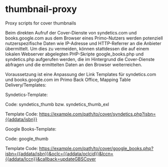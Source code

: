 # thumbnail-proxy
Proxy scripts for cover thumbnails

Beim direkten Aufruf der Cover-Dienste von syndetics.com und books.google.com aus dem Browser eines Primo-Nutzers werden potenziell nutzerspezifische Daten wie IP-Adresse und HTTP-Referrer an die Anbieter übermittelt. Um dies zu vermeiden, können stattdessen die auf einem lokalen Webserver abgelegten PHP-Skripte google_books.php und syndetics.php aufgerufen werden, die im Hintergrund die Cover-Dienste abfragen und die ermittelten Daten an den Browser weiterreichen. 

Voraussetzung ist eine Anpassung der Link Templates für syndetics.com und books.google.com im Primo Back Office, Mapping Table Delivery/Templates:

Syndetics-Template:

Code: syndetics_thumb bzw. syndetics_thumb_exl

Template Code: https://example.com/path/to/cover/syndetics.php?isbn={{addata/isbn}}

Google Books-Template:

Code: google_thumb

Template Code: https://example.com/path/to/cover/google_books.php?isbn={{addata/isbn}}&oclc={{addata/oclcid}}&lccn={{addata/lccn}}&callback=updateGBSCover
